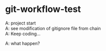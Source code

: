 # git-workflow-test

A:  project start  
A:  see modification of gitignore file from chain  
A:  Keep coding...  


A:  what happen?
